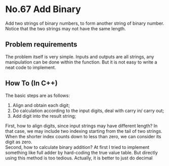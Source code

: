 No.67 Add Binary
=========
Add two strings of binary numbers, to form another string of binary number. Notice that the two strings may not have the same length.

## Problem requirements
  
The problem itself is very simple. Inputs and outputs are all strings, any manipulation can be done within the function. But it is not
easy to write a neat code to implement.  

## How To (In C++)
  
The basic steps are as follows:  
1. Align and obtain each digit;  
2. Do calculation according to the input digits, deal with carry in/ carry out;  
3. Add digit into the result string;  

First, how to align digits, since input strings may have different length? In that case, we may include two indexing starting from the
tail of two strings. When the shorter index counts down to less than zero, we can consider its digit as zero.  
Second, how to calculate binary addition? At first I tried to implement something like full adder by hard-coding the true value table.
But directly using this method is too tedious. Actually, it is better to just do decimal 
